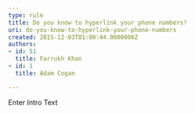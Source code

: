 ```yaml
---
type: rule
title: Do you know to hyperlink your phone numbers?
uri: do-you-know-to-hyperlink-your-phone-numbers
created: 2015-12-03T01:00:44.0000000Z
authors:
- id: 51
  title: Farrukh Khan
- id: 1
  title: Adam Cogan

---
```




<span class='intro'> Enter Intro Text </span>




